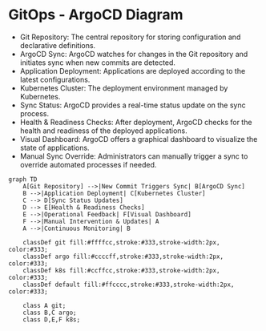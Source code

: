 # GitOps - ArgoCD Diagram

- Git Repository: The central repository for storing configuration and declarative definitions.
- ArgoCD Sync: ArgoCD watches for changes in the Git repository and initiates sync when new commits are detected.
- Application Deployment: Applications are deployed according to the latest configurations.
- Kubernetes Cluster: The deployment environment managed by Kubernetes.
- Sync Status: ArgoCD provides a real-time status update on the sync process.
- Health & Readiness Checks: After deployment, ArgoCD checks for the health and readiness of the deployed applications.
- Visual Dashboard: ArgoCD offers a graphical dashboard to visualize the state of applications.
- Manual Sync Override: Administrators can manually trigger a sync to override automated processes if needed.
    
```mermaid
graph TD
    A[Git Repository] -->|New Commit Triggers Sync| B[ArgoCD Sync]
    B -->|Application Deployment| C[Kubernetes Cluster]
    C --> D[Sync Status Updates]
    D --> E[Health & Readiness Checks]
    E -->|Operational Feedback| F[Visual Dashboard]
    F -->|Manual Intervention & Updates| A
    A -->|Continuous Monitoring| B

    classDef git fill:#ffffcc,stroke:#333,stroke-width:2px, color:#333;
    classDef argo fill:#ccccff,stroke:#333,stroke-width:2px, color:#333;
    classDef k8s fill:#ccffcc,stroke:#333,stroke-width:2px, color:#333;
    classDef default fill:#ffcccc,stroke:#333,stroke-width:2px, color:#333;
    
    class A git;
    class B,C argo;
    class D,E,F k8s;
```